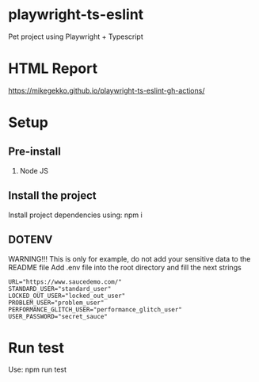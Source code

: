 # playwright-ts-eslint
Pet project using Playwright + Typescript

# HTML Report

https://mikegekko.github.io/playwright-ts-eslint-gh-actions/

# Setup

## Pre-install

1. Node JS
   
## Install the project

Install project dependencies using: npm i

## DOTENV
WARNING!!! This is only for example, do not add your sensitive data to the README file
Add .env file into the root directory and fill the next strings
```
URL="https://www.saucedemo.com/"
STANDARD_USER="standard_user"
LOCKED_OUT_USER="locked_out_user"
PROBLEM_USER="problem_user"
PERFORMANCE_GLITCH_USER="performance_glitch_user"
USER_PASSWORD="secret_sauce"
```

# Run test

Use: npm run test
